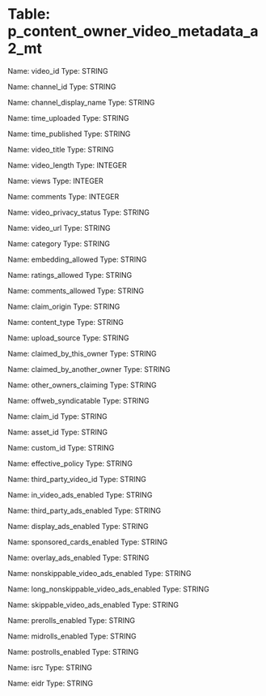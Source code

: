 Table: p_content_owner_video_metadata_a2_mt
===========================================

Name: video_id
Type: STRING

Name: channel_id
Type: STRING

Name: channel_display_name
Type: STRING

Name: time_uploaded
Type: STRING

Name: time_published
Type: STRING

Name: video_title
Type: STRING

Name: video_length
Type: INTEGER

Name: views
Type: INTEGER

Name: comments
Type: INTEGER

Name: video_privacy_status
Type: STRING

Name: video_url
Type: STRING

Name: category
Type: STRING

Name: embedding_allowed
Type: STRING

Name: ratings_allowed
Type: STRING

Name: comments_allowed
Type: STRING

Name: claim_origin
Type: STRING

Name: content_type
Type: STRING

Name: upload_source
Type: STRING

Name: claimed_by_this_owner
Type: STRING

Name: claimed_by_another_owner
Type: STRING

Name: other_owners_claiming
Type: STRING

Name: offweb_syndicatable
Type: STRING

Name: claim_id
Type: STRING

Name: asset_id
Type: STRING

Name: custom_id
Type: STRING

Name: effective_policy
Type: STRING

Name: third_party_video_id
Type: STRING

Name: in_video_ads_enabled
Type: STRING

Name: third_party_ads_enabled
Type: STRING

Name: display_ads_enabled
Type: STRING

Name: sponsored_cards_enabled
Type: STRING

Name: overlay_ads_enabled
Type: STRING

Name: nonskippable_video_ads_enabled
Type: STRING

Name: long_nonskippable_video_ads_enabled
Type: STRING

Name: skippable_video_ads_enabled
Type: STRING

Name: prerolls_enabled
Type: STRING

Name: midrolls_enabled
Type: STRING

Name: postrolls_enabled
Type: STRING

Name: isrc
Type: STRING

Name: eidr
Type: STRING

